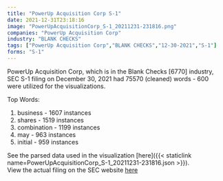 ```yaml
---
title: "PowerUp Acquisition Corp S-1"
date: 2021-12-31T23:18:16
image: "PowerUpAcquisitionCorp_S-1_20211231-231816.png"
companies: "PowerUp Acquisition Corp"
industry: "BLANK CHECKS"
tags: ["PowerUp Acquisition Corp","BLANK CHECKS","12-30-2021","S-1"]
forms: "S-1"
---
```

PowerUp Acquisition Corp, which is in the Blank Checks [6770] industry, SEC S-1 filing on December 30, 2021 had 75570 (cleaned) words - 600 were utilized for the visualizations.

Top Words:
1. business - 1607 instances
2. shares - 1519 instances
3. combination - 1199 instances
4. may - 963 instances
5. initial - 959 instances


See the parsed data used in the visualization [here]({{< staticlink name=PowerUpAcquisitionCorp_S-1_20211231-231816.json >}}).  
View the actual filing on the SEC website [here](https://www.sec.gov/Archives/edgar/data/1847345/0001104659-21-154391.txt)